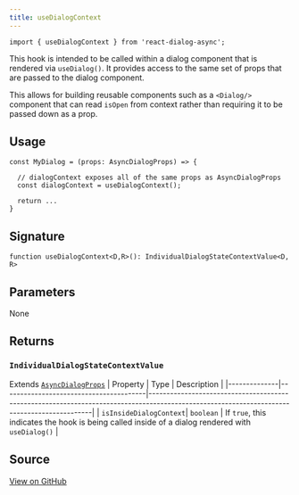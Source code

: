 ```yaml
---
title: useDialogContext
---
```


```tsx
import { useDialogContext } from 'react-dialog-async';
```

This hook is intended to be called within a dialog component that is rendered via `useDialog()`. It provides access to the same set of props that are passed to the dialog component. 

This allows for building reusable components such as a `<Dialog/>` component that can read `isOpen` from context rather than requiring it to be passed down as a prop.

## Usage
```tsx 
const MyDialog = (props: AsyncDialogProps) => {
  
  // dialogContext exposes all of the same props as AsyncDialogProps
  const dialogContext = useDialogContext();
  
  return ...
}
```

## Signature
```tsx
function useDialogContext<D,R>(): IndividualDialogStateContextValue<D, R>
```

## Parameters

None

## Returns

### `IndividualDialogStateContextValue`

Extends [`AsyncDialogProps`](/reference/types/async-dialog-props)
| Property     | Type                                   | Description                                                                                                                                |
|--------------|----------------------------------------|--------------------------------------------------------------------------------------------------------------------------------------------|
| `isInsideDialogContext`| `boolean` | If `true`, this indicates the hook is being called inside of a dialog rendered with `useDialog()` |

## Source

[View on GitHub](https://github.com/a16n-dev/react-dialog-async/blob/main/packages/react-dialog-async/src/useDialog/useDialog.tsx)
